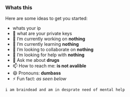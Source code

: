 ### Whats this


Here are some ideas to get you started:

- whats your ip 
- :key:	what are your private keys
- 🔭 I’m currently working on **nothing**
- 🌱 I’m currently learning **nothing**
- 👯 I’m looking to collaborate on **nothing**
- 🤔 I’m looking for help with **nothing**
- 💬 Ask me about **drugs**
- 📫 How to reach me: **is not avalible**
- 😄 Pronouns: **dumbass**
- ⚡ Fun fact: *as seen below*

``i am braindead and am in desprate need of mental help``
